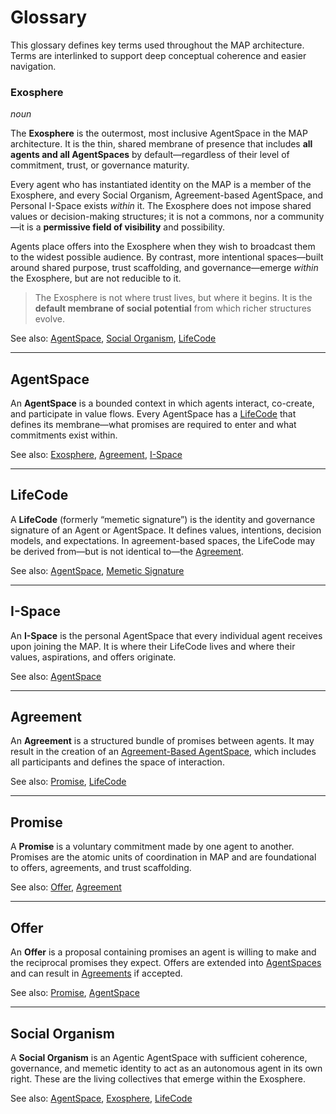 # Glossary

This glossary defines key terms used throughout the MAP architecture. Terms are interlinked to support deep conceptual coherence and easier navigation.


### Exosphere
*noun*

The **Exosphere** is the outermost, most inclusive AgentSpace in the MAP architecture. It is the thin, shared membrane of presence that includes **all agents and all AgentSpaces** by default—regardless of their level of commitment, trust, or governance maturity.

Every agent who has instantiated identity on the MAP is a member of the Exosphere, and every Social Organism, Agreement-based AgentSpace, and Personal I-Space exists *within* it. The Exosphere does not impose shared values or decision-making structures; it is not a commons, nor a community—it is a **permissive field of visibility** and possibility.

Agents place offers into the Exosphere when they wish to broadcast them to the widest possible audience. By contrast, more intentional spaces—built around shared purpose, trust scaffolding, and governance—emerge *within* the Exosphere, but are not reducible to it.

> The Exosphere is not where trust lives, but where it begins. It is the **default membrane of social potential** from which richer structures evolve.

See also: [AgentSpace](#agentspace), [Social Organism](#social-organism), [LifeCode](#lifecode)

---

## AgentSpace
An **AgentSpace** is a bounded context in which agents interact, co-create, and participate in value flows. Every AgentSpace has a [LifeCode](#lifecode) that defines its membrane—what promises are required to enter and what commitments exist within.

See also: [Exosphere](#exosphere), [Agreement](#agreement), [I-Space](#i-space)

---

## LifeCode
A **LifeCode** (formerly “memetic signature”) is the identity and governance signature of an Agent or AgentSpace. It defines values, intentions, decision models, and expectations. In agreement-based spaces, the LifeCode may be derived from—but is not identical to—the [Agreement](#agreement).

See also: [AgentSpace](#agentspace), [Memetic Signature](#memetic-signature)

---

## I-Space
An **I-Space** is the personal AgentSpace that every individual agent receives upon joining the MAP. It is where their LifeCode lives and where their values, aspirations, and offers originate.

See also: [AgentSpace](#agentspace)

---

## Agreement
An **Agreement** is a structured bundle of promises between agents. It may result in the creation of an [Agreement-Based AgentSpace](#agreement-based-agentspace), which includes all participants and defines the space of interaction.

See also: [Promise](#promise), [LifeCode](#lifecode)

---

## Promise
A **Promise** is a voluntary commitment made by one agent to another. Promises are the atomic units of coordination in MAP and are foundational to offers, agreements, and trust scaffolding.

See also: [Offer](#offer), [Agreement](#agreement)

---

## Offer
An **Offer** is a proposal containing promises an agent is willing to make and the reciprocal promises they expect. Offers are extended into [AgentSpaces](#agentspace) and can result in [Agreements](#agreement) if accepted.

See also: [Promise](#promise), [AgentSpace](#agentspace)

---

## Social Organism
A **Social Organism** is an Agentic AgentSpace with sufficient coherence, governance, and memetic identity to act as an autonomous agent in its own right. These are the living collectives that emerge within the Exosphere.

See also: [AgentSpace](#agentspace), [Exosphere](#exosphere), [LifeCode](#lifecode)